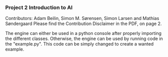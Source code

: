 ### Project 2 Introduction to AI ###
Contributors: Adam Beilin, Simon M. Sørensen, Simon Larsen and Mathias Søndergaard
Please find the Contribution Disclaimer in the PDF, on page 2.

The engine can either be used in a python console after properly importing the different classes.
Otherwise, the engine can be used by running code in the "example.py". This code can be simply changed to create a wanted example.

